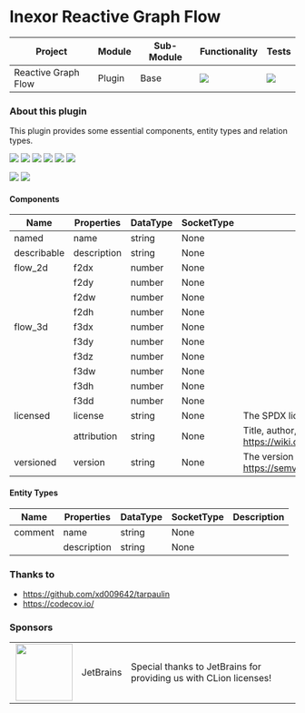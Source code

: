 # Inexor Reactive Graph Flow

| Project             | Module | Sub-Module | Functionality                                                        | Tests                                                                                                                                                |
|---------------------|--------|------------|----------------------------------------------------------------------|------------------------------------------------------------------------------------------------------------------------------------------------------|
| Reactive Graph Flow | Plugin | Base       | <img src="https://img.shields.io/badge/state-completed-brightgreen"> | [<img src="https://img.shields.io/codecov/c/github/inexorgame/inexor-rgf-plugin-base">](https://app.codecov.io/gh/inexorgame/inexor-rgf-plugin-base) |

### About this plugin

This plugin provides some essential components, entity types and relation types.

[<img src="https://img.shields.io/badge/Language-Rust-brightgreen">](https://www.rust-lang.org/)
[<img src="https://img.shields.io/badge/Platforms-Linux%20%26%20Windows-brightgreen">]()
[<img src="https://img.shields.io/github/actions/workflow/status/inexorgame/inexor-rgf-plugin-base/rust.yml">](https://github.com/inexorgame/inexor-rgf-plugin-base/actions?query=workflow%3ARust)
[<img src="https://img.shields.io/github/last-commit/inexorgame/inexor-rgf-plugin-base">]()
[<img src="https://img.shields.io/github/languages/code-size/inexorgame/inexor-rgf-plugin-base">]()
[<img src="https://img.shields.io/codecov/c/github/inexorgame/inexor-rgf-plugin-base">](https://app.codecov.io/gh/inexorgame/inexor-rgf-plugin-base)

[<img src="https://img.shields.io/github/license/inexorgame/inexor-rgf-plugin-base">](https://github.com/inexorgame/inexor-rgf-plugin-base/blob/main/LICENSE)
[<img src="https://img.shields.io/discord/698219248954376256?logo=discord">](https://discord.com/invite/acUW8k7)

#### Components

| Name        | Properties   | DataType | SocketType | Description                                                                                                                             |
|-------------|--------------|----------|------------|-----------------------------------------------------------------------------------------------------------------------------------------|
| named       | name         | string   | None       |                                                                                                                                         |
| describable | description  | string   | None       |                                                                                                                                         |
| flow_2d     | f2dx         | number   | None       |                                                                                                                                         |
|             | f2dy         | number   | None       |                                                                                                                                         |
|             | f2dw         | number   | None       |                                                                                                                                         |
|             | f2dh         | number   | None       |                                                                                                                                         |
| flow_3d     | f3dx         | number   | None       |                                                                                                                                         |
|             | f3dy         | number   | None       |                                                                                                                                         |
|             | f3dz         | number   | None       |                                                                                                                                         |
|             | f3dw         | number   | None       |                                                                                                                                         |
|             | f3dh         | number   | None       |                                                                                                                                         |
|             | f3dd         | number   | None       |                                                                                                                                         |
| licensed    | license      | string   | None       | The SPDX license identifier. See: https://spdx.org/licenses/                                                                            |
|             | attribution  | string   | None       | Title, author, source and license. Best practices for attribution: https://wiki.creativecommons.org/wiki/best_practices_for_attribution |
| versioned   | version      | string   | None       | The version number. Use semantic versioning. See: https://semver.org/                                                                   |

#### Entity Types

| Name    | Properties   | DataType | SocketType | Description                                                                                                                             |
|---------|--------------|----------|------------|-----------------------------------------------------------------------------------------------------------------------------------------|
| comment | name         | string   | None       |                                                                                                                                         |
|         | description  | string   | None       |                                                                                                                                         |

### Thanks to

* https://github.com/xd009642/tarpaulin
* https://codecov.io/

### Sponsors

|                                                                                                                                                                                                                            |           |                                                                   |
|----------------------------------------------------------------------------------------------------------------------------------------------------------------------------------------------------------------------------|-----------|-------------------------------------------------------------------|
| <a href="https://www.jetbrains.com/?from=github.com/inexorgame"><img align="right" width="100" height="100" src="https://raw.githubusercontent.com/inexorgame/inexor-rgf-plugin-base/main/docs/images/icon_CLion.svg"></a> | JetBrains | Special thanks to JetBrains for providing us with CLion licenses! |
